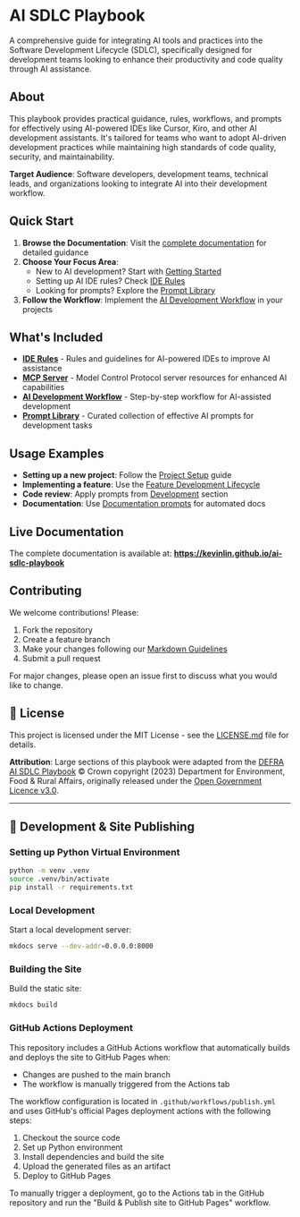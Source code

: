 # AI SDLC Playbook

A comprehensive guide for integrating AI tools and practices into the Software Development Lifecycle (SDLC), specifically designed for development teams looking to enhance their productivity and code quality through AI assistance.

## About

This playbook provides practical guidance, rules, workflows, and prompts for effectively using AI-powered IDEs like Cursor, Kiro, and other AI development assistants. It's tailored for teams who want to adopt AI-driven development practices while maintaining high standards of code quality, security, and maintainability.

**Target Audience**: Software developers, development teams, technical leads, and organizations looking to integrate AI into their development workflow.

## Quick Start

1. **Browse the Documentation**: Visit the [complete documentation](docs/README.md) for detailed guidance
2. **Choose Your Focus Area**:
   - New to AI development? Start with [Getting Started](docs/workflow/01-getting-started.md)
   - Setting up AI IDE rules? Check [IDE Rules](docs/ide-rules/README.md)
   - Looking for prompts? Explore the [Prompt Library](docs/prompt-library/README.md)
3. **Follow the Workflow**: Implement the [AI Development Workflow](docs/workflow/README.md) in your projects

## What's Included

- **[IDE Rules](docs/ide-rules/README.md)** - Rules and guidelines for AI-powered IDEs to improve AI assistance
- **[MCP Server](docs/mcp-server/README.md)** - Model Control Protocol server resources for enhanced AI capabilities
- **[AI Development Workflow](docs/workflow/README.md)** - Step-by-step workflow for AI-assisted development
- **[Prompt Library](docs/prompt-library/README.md)** - Curated collection of effective AI prompts for development tasks

## Usage Examples

- **Setting up a new project**: Follow the [Project Setup](docs/workflow/02-project-setup.md) guide
- **Implementing a feature**: Use the [Feature Development Lifecycle](docs/workflow/README.md#workflow-steps)
- **Code review**: Apply prompts from [Development](docs/prompt-library/README.md#development) section
- **Documentation**: Use [Documentation prompts](docs/prompt-library/README.md#documentation) for automated docs

## Live Documentation

The complete documentation is available at: **https://kevinlin.github.io/ai-sdlc-playbook**

## Contributing

We welcome contributions! Please:

1. Fork the repository
2. Create a feature branch
3. Make your changes following our [Markdown Guidelines](docs/ide-rules/languages/markdown.md)
4. Submit a pull request

For major changes, please open an issue first to discuss what you would like to change.

## 📄 License

This project is licensed under the MIT License - see the [LICENSE.md](LICENSE.md) file for details.

**Attribution**: Large sections of this playbook were adapted from the [DEFRA AI SDLC Playbook](https://github.com/DEFRA/defra-ai-sdlc) © Crown copyright (2023) Department for Environment, Food & Rural Affairs, originally released under the [Open Government Licence v3.0](http://www.nationalarchives.gov.uk/doc/open-government-licence/version/3/).

---

## 🔧 Development & Site Publishing

### Setting up Python Virtual Environment

```bash
python -m venv .venv
source .venv/bin/activate
pip install -r requirements.txt
```

### Local Development

Start a local development server:

```bash
mkdocs serve --dev-addr=0.0.0.0:8000
```

### Building the Site

Build the static site:

```bash
mkdocs build
```

### GitHub Actions Deployment

This repository includes a GitHub Actions workflow that automatically builds and deploys the site to GitHub Pages when:

- Changes are pushed to the main branch
- The workflow is manually triggered from the Actions tab

The workflow configuration is located in `.github/workflows/publish.yml` and uses GitHub's official Pages deployment actions with the following steps:

1. Checkout the source code
2. Set up Python environment
3. Install dependencies and build the site
4. Upload the generated files as an artifact
5. Deploy to GitHub Pages

To manually trigger a deployment, go to the Actions tab in the GitHub repository and run the "Build & Publish site to GitHub Pages" workflow.